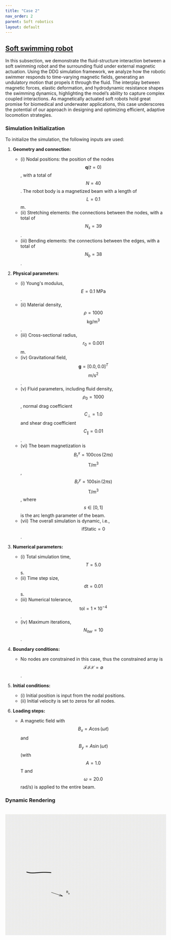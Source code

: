 ```yaml
---
title: "Case 2"
nav_order: 2
parent: Soft robotics
layout: default
---
```


## [Soft swimming robot](https://github.com/weicheng-huang-mechanics/DDG_Tutorial/tree/main/soft_robot/case_2)

In this subsection, we demonstrate the fluid-structure interaction between a soft swimming robot and the surrounding fluid under external magnetic actuation. Using the DDG simulation framework, we analyze how the robotic swimmer responds to time-varying magnetic fields, generating an undulatory motion that propels it through the fluid. The interplay between magnetic forces, elastic deformation, and hydrodynamic resistance shapes the swimming dynamics, highlighting the model’s ability to capture complex coupled interactions. As magnetically actuated soft robots hold great promise for biomedical and underwater applications, this case underscores the potential of our approach in designing and optimizing efficient, adaptive locomotion strategies.

### Simulation Initialization

To initialize the simulation, the following inputs are used:

1. **Geometry and connection:**
   - (i) Nodal positions: the position of the nodes $$\mathbf{q}(t=0)$$, with a total of $$N = 40$$. The robot body is a magnetized beam with a length of $$L = 0.1$$ m.
   - (ii) Stretching elements: the connections between the nodes, with a total of $$N_s = 39$$.
   - (iii) Bending elements: the connections between the edges, with a total of $$N_b = 38$$.

2. **Physical parameters:**
   - (i) Young's modulus, $$E = 0.1\mathrm{~MPa}$$.
   - (ii) Material density, $$\rho = 1000$$ $$\mathrm{kg/m^3}$$.
   - (iii) Cross-sectional radius, $$r_0 = 0.001$$ m.
   - (iv) Gravitational field, $$\mathbf{g} = [0.0, 0.0]^T$$ $$\mathrm{m/s^2}$$.
   - (v) Fluid parameters, including fluid density, $$\rho_{0}=1000 $$, normal drag coefficient $$C_{\perp} = 1.0$$ and shear drag coefficient $$C_{\parallel} = 0.01$$.
   - (vi) The beam magnetization is $$B_r^x = 100 \cos(2 \pi s)$$ $$\mathrm{T/m^3}$$, $$B_r^y = 100 \sin(2 \pi s)$$ $$\mathrm{T/m^3}$$, where $$s \in [0,1]$$ is the arc length parameter of the beam.
   - (vii) The overall simulation is dynamic, i.e., $$\mathrm{ifStatic} = 0$$.

3. **Numerical parameters:**
   - (i) Total simulation time, $$T = 5.0$$ s.
   - (ii) Time step size, $$\mathrm{dt} = 0.01$$ s.
   - (iii) Numerical tolerance, $$\mathrm{tol} = 1 \times 10^{-4}$$.
   - (iv) Maximum iterations, $$N_{\mathrm{iter}} = 10$$.

4. **Boundary conditions:**
   - No nodes are constrained in this case, thus the constrained array is $$\mathcal{FIX} = \emptyset$$.

5. **Initial conditions:**
   - (i) Initial position is input from the nodal positions.
   - (ii) Initial velocity is set to zeros for all nodes.

6. **Loading steps:**
   - A magnetic field with $$B_x = A \cos(\omega t)$$ and $$B_y = A \sin(\omega t)$$ (with $$A = 1.0$$ T and $$\omega = 20.0$$ rad/s) is applied to the entire beam.


### Dynamic Rendering
<br/><img src='../assets/videos/robot_2.gif' width="600">
